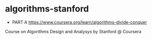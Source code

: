 # algorithms-stanford

- PART A https://www.coursera.org/learn/algorithms-divide-conquer

Course on Algorithms Design and Analysys by Stanford @ Coursera
